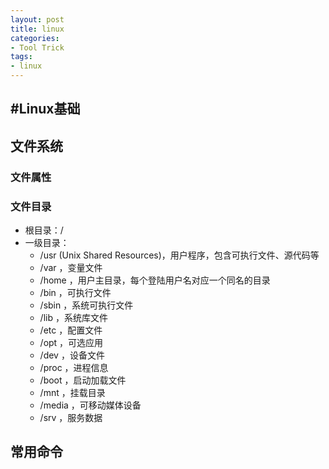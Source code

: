 ```yaml
---
layout: post
title: linux
categories:
- Tool Trick
tags:
- linux
---
```


#Linux基础
---
## 文件系统
### 文件属性
### 文件目录
- 根目录：/
- 一级目录：
	- /usr (Unix Shared Resources)，用户程序，包含可执行文件、源代码等
	- /var ，变量文件
	- /home ，用户主目录，每个登陆用户名对应一个同名的目录
	- /bin ，可执行文件
	- /sbin ，系统可执行文件
	- /lib ，系统库文件
	- /etc ，配置文件
	- /opt ，可选应用
	- /dev ，设备文件
	- /proc ，进程信息
	- /boot ，启动加载文件
	- /mnt ，挂载目录
	- /media ，可移动媒体设备
	- /srv ，服务数据

## 常用命令